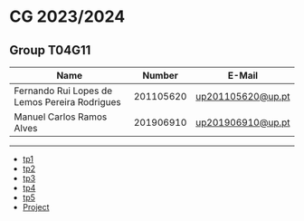 # CG 2023/2024

## Group T04G11
| Name             | Number    | E-Mail             |
| ---------------- | --------- | ------------------ |
| Fernando Rui Lopes de Lemos Pereira Rodrigues         | 201105620 | up201105620@up.pt                |
| Manuel Carlos Ramos Alves         | 201906910 | up201906910@up.pt                |

----

  - [tp1](tp1/README.md)
  - [tp2](tp2/README.md)
  - [tp3](tp3/README.md)
  - [tp4](tp4/README.md)
  - [tp5](tp5/README.md)
  - [Project](proj/README.md)